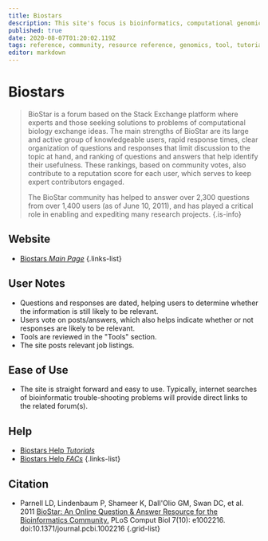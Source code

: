 ```yaml
---
title: Biostars
description: This site's focus is bioinformatics, computational genomics and biological data analysis.
published: true
date: 2020-08-07T01:20:02.119Z
tags: reference, community, resource reference, genomics, tool, tutorial, social, resource center, resource, bioinformatics, computing, programming, computational biology, toolbox, app
editor: markdown
---
```


# Biostars

> BioStar is a forum based on the Stack Exchange platform where experts and those seeking solutions to problems of computational biology exchange ideas. The main strengths of BioStar are its large and active group of knowledgeable users, rapid response times, clear organization of questions and responses that limit discussion to the topic at hand, and ranking of questions and answers that help identify their usefulness. These rankings, based on community votes, also contribute to a reputation score for each user, which serves to keep expert contributors engaged. 
>
> The BioStar community has helped to answer over 2,300 questions from over 1,400 users (as of June 10, 2011), and has played a critical role in enabling and expediting many research projects.
{.is-info}

 
## Website 

- [Biostars *Main Page*](https://www.biostars.org/)
 {.links-list}


## User Notes

- Questions and responses are dated, helping users to determine whether the information is still likely to be relevant. 
- Users vote on posts/answers, which also helps indicate whether or not responses are likely to be relevant.
- Tools are reviewed in the "Tools" section.
- The site posts relevant job listings.

## Ease of Use

- The site is straight forward and easy to use.  Typically, internet searches of bioinformatic trouble-shooting problems will provide direct links to the related forum(s).

## Help

- [Biostars Help *Tutorials*](https://www.biostars.org/t/Tutorials/)
- [Biostars Help *FACs*](https://www.biostars.org/info/faq/)
{.links-list}

## Citation 

- Parnell LD, Lindenbaum P, Shameer K, Dall'Olio GM, Swan DC, et al. 2011 [BioStar: An Online Question & Answer Resource for the Bioinformatics Community.](https://www.ncbi.nlm.nih.gov/pmc/articles/PMC3203049/) PLoS Comput Biol 7(10): e1002216. doi:10.1371/journal.pcbi.1002216
{.grid-list}